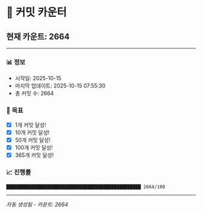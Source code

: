 # 🔢 커밋 카운터

## 현재 카운트: 2664

---

### 📊 정보
- 시작일: 2025-10-15
- 마지막 업데이트: 2025-10-15 07:55:30
- 총 커밋 수: 2664

### 🎯 목표
- [x] 1개 커밋 달성!
- [x] 10개 커밋 달성!
- [x] 50개 커밋 달성!
- [x] 100개 커밋 달성!
- [x] 365개 커밋 달성!

### 📈 진행률
```
██████████████████████████████████████████████████ 2664/100
```

---
*자동 생성됨 - 카운트: 2664*
